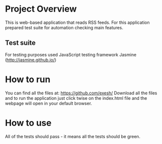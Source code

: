 # Project Overview
This is web-based application that reads RSS feeds.
For this application prepared test suite for automation checking main features.

## Test suite
For testing purposes used JavaScript testing framework Jasmine (http://jasmine.github.io/)

# How to run
You can find all the files at:
https://github.com/exesh/
Download all the files and to run the application just click twise on the index.html file and the webpage will open in your default browser.

# How to use
All of the tests should pass - it means all the tests should be green.